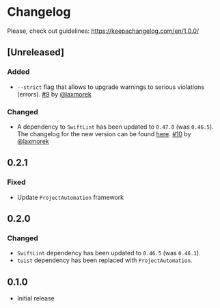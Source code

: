 # Changelog

Please, check out guidelines: https://keepachangelog.com/en/1.0.0/

## [Unreleased]

### Added

- `--strict` flag that allows to upgrade warnings to serious violations (errors). [#9](https://github.com/tuist/tuist-plugin-lint/pull/9) by [@laxmorek](https://github.com/laxmorek)

### Changed

- A dependency to `SwiftLint` has been updated to `0.47.0` (was `0.46.5`). The changelog for the new version can be found [here](https://github.com/realm/SwiftLint/releases/tag/0.47.0). [#10](https://github.com/tuist/tuist-plugin-lint/pull/10) by [@laxmorek](https://github.com/laxmorek)

## 0.2.1

### Fixed

- Update `ProjectAutomation` framework

## 0.2.0

### Changed
 
- `SwiftLint` dependency has been updated to `0.46.5` (was `0.46.1`).
- `tuist` dependency has been replaced with `ProjectAutomation`.

## 0.1.0

- Initial release
